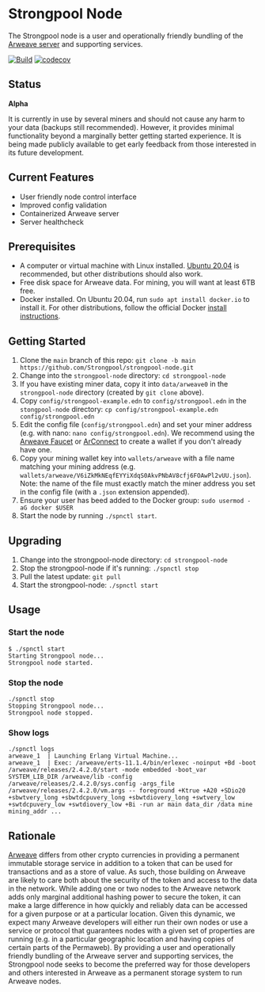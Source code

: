 # Strongpool Node

The Strongpool node is a user and operationally friendly bundling of the
[Arweave server](https://github.com/ArweaveTeam/arweave) and supporting
services.

[![Build](https://github.com/Strongpool/strongpool-node/actions/workflows/build.yml/badge.svg)](https://github.com/Strongpool/strongpool-node/actions/workflows/build.yml)
[![codecov](https://codecov.io/gh/Strongpool/strongpool-node/branch/main/graph/badge.svg?token=J4W4BGZ6KK)](https://codecov.io/gh/Strongpool/strongpool-node)

## Status

**Alpha**

It is currently in use by several miners and should not cause any harm to your
data (backups still recommended). However, it provides minimal functionality
beyond a marginally better getting started experience. It is being made
publicly available to get early feedback from those interested in its future
development.

## Current Features

- User friendly node control interface
- Improved config validation
- Containerized Arweave server
- Server healthcheck

## Prerequisites

- A computer or virtual machine with Linux installed. [Ubuntu
  20.04](https://ubuntu.com/download/server) is recommended, but other
  distributions should also work.
- Free disk space for Arweave data. For mining, you will want at least 6TB free.
- Docker installed. On Ubuntu 20.04, run `sudo apt install docker.io` to install
  it. For other distributions, follow the official Docker [install
  instructions](https://docs.docker.com/engine/install/).

## Getting Started

1. Clone the `main` branch of this repo: `git clone -b main https://github.com/Strongpool/strongpool-node.git`
2. Change into the `strongpool-node` directory: `cd strongpool-node`
3. If you have existing miner data, copy it into `data/arweave0` in the
   `strongpool-node` directory (created by `git clone` above).
4. Copy `config/strongpool-example.edn` to `config/strongpool.edn` in the
   `stongpool-node` directory: `cp config/strongpool-example.edn config/strongpool.edn`
5. Edit the config file (`config/strongpool.edn`) and set your miner address
   (e.g. with nano: `nano config/strongpool.edn`). We recommend using the
   [Arweave Faucet](https://faucet.arweave.net/) or
   [ArConnect](https://arconnect.io/) to create a wallet if you don't already
   have one.
6. Copy your mining wallet key into `wallets/arweave` with a file name matching
   your mining address (e.g.
   `wallets/arweave/V6iZkMkNEqfEYYiXdqS0AkvPNbAV8cfj6FOAwPl2vUU.json`). Note:
   the name of the file must exactly match the miner address you set in the
   config file (with a `.json` extension appended).
7. Ensure your user has beed added to the Docker group: `sudo usermod -aG docker $USER`
8. Start the node by running `./spnctl start`.

## Upgrading

1. Change into the strongpool-node directory: `cd strongpool-node`
2. Stop the strongpool-node if it's running: `./spnctl stop`
3. Pull the latest update: `git pull`
4. Start the strongpool-node: `./spnctl start`

## Usage

### Start the node

```
$ ./spnctl start
Starting Strongpool node...
Strongpool node started.
```

### Stop the node

```
./spnctl stop
Stopping Strongpool node...
Strongpool node stopped.
```

### Show logs

```
./spnctl logs
arweave_1  | Launching Erlang Virtual Machine...
arweave_1  | Exec: /arweave/erts-11.1.4/bin/erlexec -noinput +Bd -boot /arweave/releases/2.4.2.0/start -mode embedded -boot_var SYSTEM_LIB_DIR /arweave/lib -config /arweave/releases/2.4.2.0/sys.config -args_file /arweave/releases/2.4.2.0/vm.args -- foreground +Ktrue +A20 +SDio20 +sbwtvery_long +sbwtdcpuvery_long +sbwtdiovery_long +swtvery_low +swtdcpuvery_low +swtdiovery_low +Bi -run ar main data_dir /data mine mining_addr ...
```

## Rationale

[Arweave](https://www.arweave.org/) differs from other crypto currencies in
providing a permanent immutable storage service in addition to a token that can
be used for transactions and as a store of value. As such, those building on
Arweave are likely to care both about the security of the token and access to
the data in the network.  While adding one or two nodes to the Arweave network
adds only marginal additional hashing power to secure the token, it can make a
large difference in how quickly and reliably data can be accessed for a given
purpose or at a particular location. Given this dynamic, we expect many Arweave
developers will either run their own nodes or use a service or protocol that
guarantees nodes with a given set of properties are running (e.g. in a
particular geographic location and having copies of certain parts of the
Permaweb). By providing a user and operationally friendly bundling of the
Arweave server and supporting services, the Strongpool node seeks to become the
preferred way for those developers and others interested in Arweave as a
permanent storage system to run Arweave nodes.
